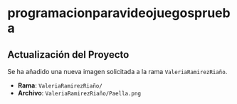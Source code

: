 # programacionparavideojuegosprueba
## Actualización del Proyecto

Se ha añadido una nueva imagen solicitada a la rama `ValeriaRamirezRiaño`.

- **Rama**: `ValeriaRamirezRiaño/`
- **Archivo**: `ValeriaRamirezRiaño/Paella.png`
